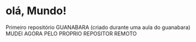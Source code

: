 # olá, Mundo!
 Primeiro repositório GUANABARA
 (criado durante uma aula do guanabara)
MUDEI AGORA PELO PROPRIO REPOSITOR REMOTO
